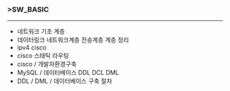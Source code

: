 ### >SW_BASIC
---

- 네트워크 기초 계층
- 데이터링크 네트워크계층 전송계층 계층 정리
- ipv4 cisco
- cisco 스태틱 라우팅
-  cisco /  개발자환경구축
- MySQL / 데이터베이스 DDL DCL DML
- DDL / DML / 데이터베이스 구축 절차